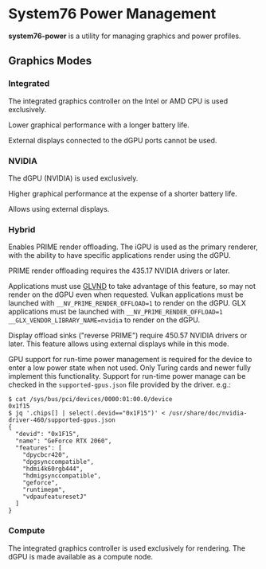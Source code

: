 # System76 Power Management

**system76-power** is a utility for managing graphics and power profiles.

## Graphics Modes

### Integrated

The integrated graphics controller on the Intel or AMD CPU is used exclusively.

Lower graphical performance with a longer battery life.

External displays connected to the dGPU ports cannot be used.

### NVIDIA

The dGPU (NVIDIA) is used exclusively.

Higher graphical performance at the expense of a shorter battery life.

Allows using external displays.

### Hybrid

Enables PRIME render offloading. The iGPU is used as the primary renderer, with
the ability to have specific applications render using the dGPU.

PRIME render offloading requires the 435.17 NVIDIA drivers or later.

Applications must use [GLVND] to take advantage of this feature, so may not
render on the dGPU even when requested. Vulkan applications must be launched
with `__NV_PRIME_RENDER_OFFLOAD=1` to render on the dGPU. GLX applications must
be launched with `__NV_PRIME_RENDER_OFFLOAD=1 __GLX_VENDOR_LIBRARY_NAME=nvidia`
to render on the dGPU.

Display offload sinks ("reverse PRIME") require 450.57 NVIDIA drivers or later.
This feature allows using external displays while in this mode.

GPU support for run-time power management is required for the device to enter
a low power state when not used. Only Turing cards and newer fully implement
this functionality. Support for run-time power manage can be checked in the
`supported-gpus.json` file provided by the driver. e.g.:

```
$ cat /sys/bus/pci/devices/0000:01:00.0/device
0x1f15
$ jq '.chips[] | select(.devid=="0x1F15")' < /usr/share/doc/nvidia-driver-460/supported-gpus.json
{
  "devid": "0x1F15",
  "name": "GeForce RTX 2060",
  "features": [
    "dpycbcr420",
    "dpgsynccompatible",
    "hdmi4k60rgb444",
    "hdmigsynccompatible",
    "geforce",
    "runtimepm",
    "vdpaufeaturesetJ"
  ]
}
```

[GLVND]: https://gitlab.freedesktop.org/glvnd/libglvnd

### Compute

The integrated graphics controller is used exclusively for rendering. The dGPU
is made available as a compute node.
